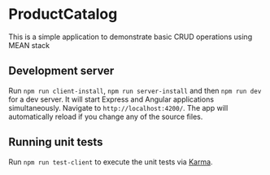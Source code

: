 # ProductCatalog

This is a simple application to demonstrate basic CRUD operations using MEAN stack

## Development server

Run `npm run client-install`, `npm run server-install` and then `npm run dev` for a dev server. It will start Express and Angular applications simultaneously. Navigate to `http://localhost:4200/`. The app will automatically reload if you change any of the source files.

## Running unit tests

Run `npm run test-client` to execute the unit tests via [Karma](https://karma-runner.github.io).
